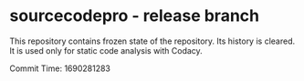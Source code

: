 # sourcecodepro - release branch

This repository contains frozen state of the repository.
Its history is cleared. It is used only for static code
analysis with Codacy.

Commit Time: 1690281283
